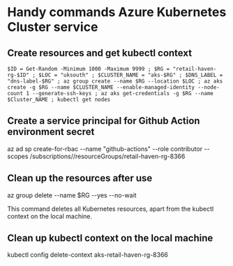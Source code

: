 
# Handy commands Azure Kubernetes Cluster service

## Create resources and get kubectl context
```pwsh
$ID = Get-Random -Minimum 1000 -Maximum 9999 ; $RG = "retail-haven-rg-$ID" ; $LOC = "uksouth" ; $CLUSTER_NAME = "aks-$RG" ; $DNS_LABEL = "dns-label-$RG" ; az group create --name $RG --location $LOC ; az aks create -g $RG --name $CLUSTER_NAME --enable-managed-identity --node-count 1 --generate-ssh-keys ; az aks get-credentials -g $RG --name $Cluster_NAME ; kubectl get nodes
```

## Create a service principal for Github Action environment secret 
az ad sp create-for-rbac --name "github-actions" --role contributor --scopes /subscriptions/<your subscription ID>/resourceGroups/retail-haven-rg-8366

## Clean up the resources after use
az group delete --name $RG --yes --no-wait

This command deletes all Kubernetes resources, apart from the kubectl context on the local machine.  

## Clean up kubectl context on the local machine
kubectl config delete-context aks-retail-haven-rg-8366
